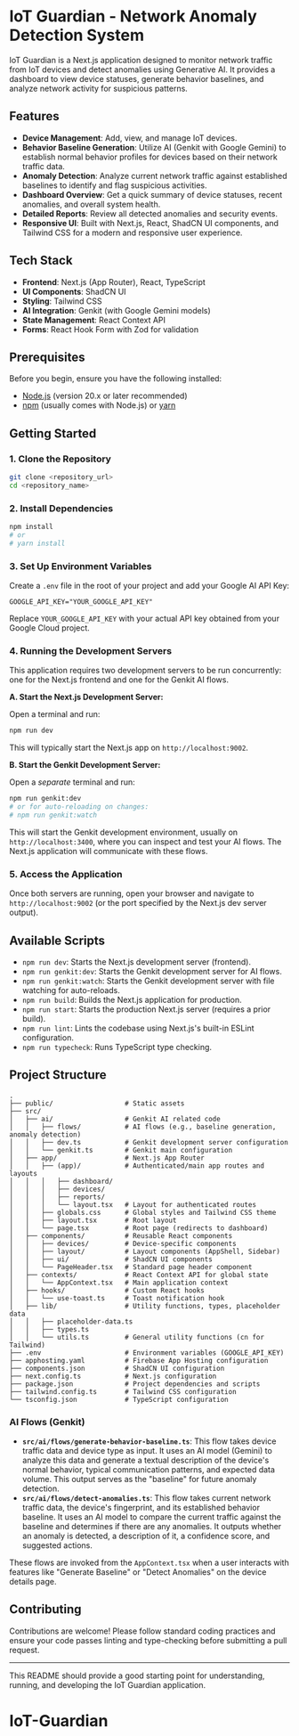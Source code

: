 
# IoT Guardian - Network Anomaly Detection System

IoT Guardian is a Next.js application designed to monitor network traffic from IoT devices and detect anomalies using Generative AI. It provides a dashboard to view device statuses, generate behavior baselines, and analyze network activity for suspicious patterns.

## Features

-   **Device Management**: Add, view, and manage IoT devices.
-   **Behavior Baseline Generation**: Utilize AI (Genkit with Google Gemini) to establish normal behavior profiles for devices based on their network traffic data.
-   **Anomaly Detection**: Analyze current network traffic against established baselines to identify and flag suspicious activities.
-   **Dashboard Overview**: Get a quick summary of device statuses, recent anomalies, and overall system health.
-   **Detailed Reports**: Review all detected anomalies and security events.
-   **Responsive UI**: Built with Next.js, React, ShadCN UI components, and Tailwind CSS for a modern and responsive user experience.

## Tech Stack

-   **Frontend**: Next.js (App Router), React, TypeScript
-   **UI Components**: ShadCN UI
-   **Styling**: Tailwind CSS
-   **AI Integration**: Genkit (with Google Gemini models)
-   **State Management**: React Context API
-   **Forms**: React Hook Form with Zod for validation

## Prerequisites

Before you begin, ensure you have the following installed:

-   [Node.js](https://nodejs.org/) (version 20.x or later recommended)
-   [npm](https://www.npmjs.com/) (usually comes with Node.js) or [yarn](https://yarnpkg.com/)

## Getting Started

### 1. Clone the Repository

```bash
git clone <repository_url>
cd <repository_name>
```

### 2. Install Dependencies

```bash
npm install
# or
# yarn install
```

### 3. Set Up Environment Variables

Create a `.env` file in the root of your project and add your Google AI API Key:

```env
GOOGLE_API_KEY="YOUR_GOOGLE_API_KEY"
```

Replace `YOUR_GOOGLE_API_KEY` with your actual API key obtained from your Google Cloud project.

### 4. Running the Development Servers

This application requires two development servers to be run concurrently: one for the Next.js frontend and one for the Genkit AI flows.

**A. Start the Next.js Development Server:**

Open a terminal and run:

```bash
npm run dev
```

This will typically start the Next.js app on `http://localhost:9002`.

**B. Start the Genkit Development Server:**

Open a _separate_ terminal and run:

```bash
npm run genkit:dev
# or for auto-reloading on changes:
# npm run genkit:watch
```

This will start the Genkit development environment, usually on `http://localhost:3400`, where you can inspect and test your AI flows. The Next.js application will communicate with these flows.

### 5. Access the Application

Once both servers are running, open your browser and navigate to `http://localhost:9002` (or the port specified by the Next.js dev server output).

## Available Scripts

-   `npm run dev`: Starts the Next.js development server (frontend).
-   `npm run genkit:dev`: Starts the Genkit development server for AI flows.
-   `npm run genkit:watch`: Starts the Genkit development server with file watching for auto-reloads.
-   `npm run build`: Builds the Next.js application for production.
-   `npm run start`: Starts the production Next.js server (requires a prior build).
-   `npm run lint`: Lints the codebase using Next.js's built-in ESLint configuration.
-   `npm run typecheck`: Runs TypeScript type checking.

## Project Structure

```
.
├── public/                  # Static assets
├── src/
│   ├── ai/                  # Genkit AI related code
│   │   ├── flows/           # AI flows (e.g., baseline generation, anomaly detection)
│   │   ├── dev.ts           # Genkit development server configuration
│   │   └── genkit.ts        # Genkit main configuration
│   ├── app/                 # Next.js App Router
│   │   ├── (app)/           # Authenticated/main app routes and layouts
│   │   │   ├── dashboard/
│   │   │   ├── devices/
│   │   │   ├── reports/
│   │   │   └── layout.tsx   # Layout for authenticated routes
│   │   ├── globals.css      # Global styles and Tailwind CSS theme
│   │   ├── layout.tsx       # Root layout
│   │   └── page.tsx         # Root page (redirects to dashboard)
│   ├── components/          # Reusable React components
│   │   ├── devices/         # Device-specific components
│   │   ├── layout/          # Layout components (AppShell, Sidebar)
│   │   ├── ui/              # ShadCN UI components
│   │   └── PageHeader.tsx   # Standard page header component
│   ├── contexts/            # React Context API for global state
│   │   └── AppContext.tsx   # Main application context
│   ├── hooks/               # Custom React hooks
│   │   └── use-toast.ts     # Toast notification hook
│   ├── lib/                 # Utility functions, types, placeholder data
│   │   ├── placeholder-data.ts
│   │   ├── types.ts
│   │   └── utils.ts         # General utility functions (cn for Tailwind)
├── .env                     # Environment variables (GOOGLE_API_KEY)
├── apphosting.yaml          # Firebase App Hosting configuration
├── components.json          # ShadCN UI configuration
├── next.config.ts           # Next.js configuration
├── package.json             # Project dependencies and scripts
├── tailwind.config.ts       # Tailwind CSS configuration
└── tsconfig.json            # TypeScript configuration
```

### AI Flows (Genkit)

-   **`src/ai/flows/generate-behavior-baseline.ts`**: This flow takes device traffic data and device type as input. It uses an AI model (Gemini) to analyze this data and generate a textual description of the device's normal behavior, typical communication patterns, and expected data volume. This output serves as the "baseline" for future anomaly detection.
-   **`src/ai/flows/detect-anomalies.ts`**: This flow takes current network traffic data, the device's fingerprint, and its established behavior baseline. It uses an AI model to compare the current traffic against the baseline and determines if there are any anomalies. It outputs whether an anomaly is detected, a description of it, a confidence score, and suggested actions.

These flows are invoked from the `AppContext.tsx` when a user interacts with features like "Generate Baseline" or "Detect Anomalies" on the device details page.


## Contributing

Contributions are welcome! Please follow standard coding practices and ensure your code passes linting and type-checking before submitting a pull request.

---

This README should provide a good starting point for understanding, running, and developing the IoT Guardian application.
# IoT-Guardian
